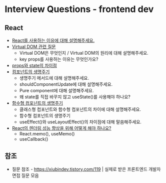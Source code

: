 # Interview Questions - frontend dev

## React

- [React를 사용하는 이유에 대해 설명해주세요.](./React/React를-사용하는-이유.md)
- [Virtual DOM 관련 질문](./React/Virtual-DOM.md)
  - Virtual DOM은 무엇인지 / Virtual DOM의 원리에 대해 설명해주세요.
  - key props를 사용하는 이유는 무엇인가요?
- [props와 state의 차이점](./React/props와-state의-차이점.md)
- [컴포넌트의 생명주기](./React/컴포넌트-생명주기.md)
  - 생명주기 메서드에 대해 설명해주세요.
  - shouldComponentUpdate에 대해 설명해주세요.
  - Pure component에 대해 설명해주세요.
  - 왜 state를 직접 바꾸지 않고 useState()를 사용해야 하나요?
- [함수형 컴포넌트의 생명주기](./React/함수형-컴포넌트-생명주기.md)
  - 클래스형 컴포넌트와 함수형 컴포넌트의 차이에 대해 설명해주세요.
  - 함수형 컴포넌트의 생명주기
  - useEffect()와 useLayoutEffect()의 차이점에 대해 말씀해주세요.
- [React의 렌더링 성능 향상을 위해 어떻게 해야 하나요?](./React/React-렌더링성능-향상법.md)
  - React.memo(), useMemo()
  - useCallback()

## 참조

- 질문 참조 - https://xiubindev.tistory.com/119 | 실제로 받은 프론트엔드 개발자 면접 질문 모음
